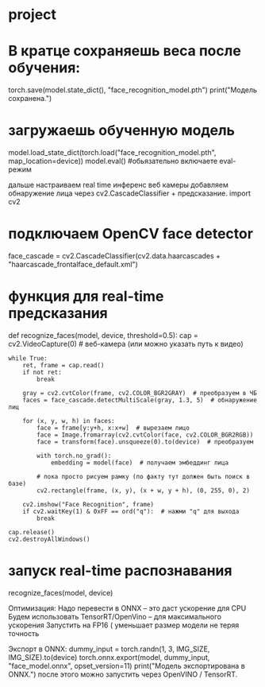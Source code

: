 # project
# В кратце сохраняешь веса после обучения: 
torch.save(model.state_dict(), "face_recognition_model.pth")
print("Модель сохранена.")

# загружаешь обученную модель
model.load_state_dict(torch.load("face_recognition_model.pth", map_location=device))
model.eval()  #обьязательно  включаете eval-режим

дальше настраиваем real time инференс веб камеры
добавляем обнаружение лица через cv2.CascadeClassifier + предсказание.
import cv2

# подключаем OpenCV face detector
face_cascade = cv2.CascadeClassifier(cv2.data.haarcascades + "haarcascade_frontalface_default.xml")

# функция для real-time предсказания
def recognize_faces(model, device, threshold=0.5):
    cap = cv2.VideoCapture(0)  # веб-камера (или можно указать путь к видео)
    
    while True:
        ret, frame = cap.read()
        if not ret:
            break
        
        gray = cv2.cvtColor(frame, cv2.COLOR_BGR2GRAY)  # преобразуем в ЧБ
        faces = face_cascade.detectMultiScale(gray, 1.3, 5)  # обнаружение лиц
        
        for (x, y, w, h) in faces:
            face = frame[y:y+h, x:x+w]  # вырезаем лицо
            face = Image.fromarray(cv2.cvtColor(face, cv2.COLOR_BGR2RGB))
            face = transform(face).unsqueeze(0).to(device)  # преобразуем
            
            with torch.no_grad():
                embedding = model(face)  # получаем эмбеддинг лица
            
            # пока просто рисуем рамку (по факту тут должен быть поиск в базе)
            cv2.rectangle(frame, (x, y), (x + w, y + h), (0, 255, 0), 2)
        
        cv2.imshow("Face Recognition", frame)
        if cv2.waitKey(1) & 0xFF == ord("q"):  # нажми "q" для выхода
            break
    
    cap.release()
    cv2.destroyAllWindows()

# запуск real-time распознавания
recognize_faces(model, device)

Оптимизация:
Надо перевести в ONNX – это даст ускорение для CPU
Будем использовать TensorRT/OpenVino – для максимального ускорения
Запустить на FP16 ( уменьшает размер модели не теряя точность

Экспорт в ONNX: 
dummy_input = torch.randn(1, 3, IMG_SIZE, IMG_SIZE).to(device)
torch.onnx.export(model, dummy_input, "face_model.onnx", opset_version=11)
print("Модель экспортирована в ONNX.")
после этого можно запустить через OpenVINO / TensorRT.


